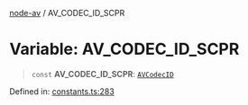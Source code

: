 [node-av](../globals.md) / AV\_CODEC\_ID\_SCPR

# Variable: AV\_CODEC\_ID\_SCPR

> `const` **AV\_CODEC\_ID\_SCPR**: [`AVCodecID`](../type-aliases/AVCodecID.md)

Defined in: [constants.ts:283](https://github.com/seydx/av/blob/f8631fc881b394300b1479f511d55cf1c370a87f/src/constants/constants.ts#L283)
